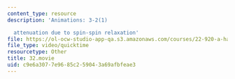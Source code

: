 ```yaml
---
content_type: resource
description: 'Animations: 3-2(1)

  attenuation due to spin-spin relaxation'
file: https://ol-ocw-studio-app-qa.s3.amazonaws.com/courses/22-920-a-hands-on-introduction-to-nuclear-magnetic-resonance-january-iap-1997/c9e6a3077e9685c259043a69afbfeae3_32.movie
file_type: video/quicktime
resourcetype: Other
title: 32.movie
uid: c9e6a307-7e96-85c2-5904-3a69afbfeae3
---
```

